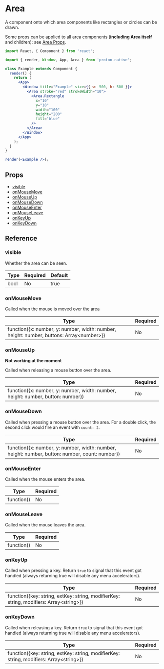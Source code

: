 # Area

A component onto which area components like rectangles or circles can be drawn.

Some props can be applied to all area components (**including Area itself** and children): see [Area Props](area_props.md).

```jsx
import React, { Component } from 'react';

import { render, Window, App, Area } from 'proton-native';

class Example extends Component {
  render() {
    return (
      <App>
        <Window title="Example" size={{ w: 500, h: 500 }}>
          <Area stroke="red" strokeWidth="10">
            <Area.Rectangle
              x="10"
              y="10"
              width="100"
              height="200"
              fill="blue"
            />
          </Area>
        </Window>
      </App>
    );
  }
}

render(<Example />);
```

## Props

* [visible](#visible)
* [onMouseMove](#onMouseMove)
* [onMouseUp](#onMouseUp)
* [onMouseDown](#onMouseDown)
* [onMouseEnter](#onMouseEnter)
* [onMouseLeave](#onMouseLeave)
* [onKeyUp](#onKeyUp)
* [onKeyDown](#onKeyDown)

## Reference

### visible

Whether the area can be seen.

| **Type** | **Required** | **Default** |
| -------- | ------------ | ----------- |
| bool     | No           | true        |

### onMouseMove

Called when the mouse is moved over the area

| **Type**                                                                                  | **Required** |
| ----------------------------------------------------------------------------------------- | ------------ |
| function({x: number, y: number, width: number, height: number, buttons: Array\<number\>}) | No           |

### onMouseUp

**Not working at the moment**

Called when releasing a mouse button over the area.

| **Type**                                                                        | **Required** |
| ------------------------------------------------------------------------------- | ------------ |
| function({x: number, y: number, width: number, height: number, button: number}) | No           |

### onMouseDown

Called when pressing a mouse button over the area. For a double click, the second click would fire an event with `count: 2`.

| **Type**                                                                                       | **Required** |
| ---------------------------------------------------------------------------------------------- | ------------ |
| function({x: number, y: number, width: number, height: number, button: number, count: number}) | No           |

### onMouseEnter

Called when the mouse enters the area.

| **Type**   | **Required** |
| ---------- | ------------ |
| function() | No           |

### onMouseLeave

Called when the mouse leaves the area.

| **Type**   | **Required** |
| ---------- | ------------ |
| function() | No           |

### onKeyUp

Called when pressing a key.
Return `true` to signal that this event got handled (always returning true will disable any menu accelerators).

| **Type**                                                                                 | **Required** |
| ---------------------------------------------------------------------------------------- | ------------ |
| function({key: string, extKey: string, modifierKey: string, modifiers: Array\<string\>}) | No           |

### onKeyDown

Called when releasing a key.
Return `true` to signal that this event got handled (always returning true will disable any menu accelerators).

| **Type**                                                                                 | **Required** |
| ---------------------------------------------------------------------------------------- | ------------ |
| function({key: string, extKey: string, modifierKey: string, modifiers: Array\<string\>}) | No           |
